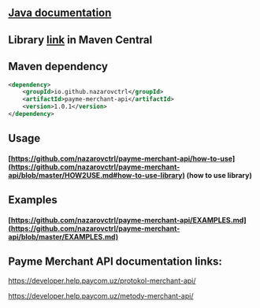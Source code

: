 ## [Java documentation](https://javadoc.io/doc/io.github.nazarovctrl/payme-merchant-api/1.0.1)
## Library [link](https://central.sonatype.com/artifact/io.github.nazarovctrl/payme-merchant-api/1.0.1) in Maven Central
## Maven dependency

```xml
<dependency>
    <groupId>io.github.nazarovctrl</groupId>
    <artifactId>payme-merchant-api</artifactId>
    <version>1.0.1</version>
</dependency>
```
## Usage
#### [https://github.com/nazarovctrl/payme-merchant-api/how-to-use](https://github.com/nazarovctrl/payme-merchant-api/blob/master/HOW2USE.md#how-to-use-library) (how to use library)

## Examples
#### [https://github.com/nazarovctrl/payme-merchant-api/EXAMPLES.md](https://github.com/nazarovctrl/payme-merchant-api/blob/master/EXAMPLES.md)



## Payme Merchant API documentation links:
https://developer.help.paycom.uz/protokol-merchant-api/

https://developer.help.paycom.uz/metody-merchant-api/
